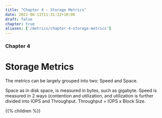 ```yaml
---
title: "Chapter 4 - Storage Metrics"
date: 2021-06-11T11:31:22+10:00
draft: false
chapter: true
aliases: ['/metrics/chapter-4-storage-metrics']
---
```


### Chapter 4

# Storage Metrics

The metrics can be largely grouped into two: Speed and Space.

Space as in disk space, is measured in bytes, such as gigabyte. Speed is measured in 2 ways (contention and utilization, and utilization is further divided into IOPS and Throughput. Throughput = IOPS x Block Size.

{{% children %}}
